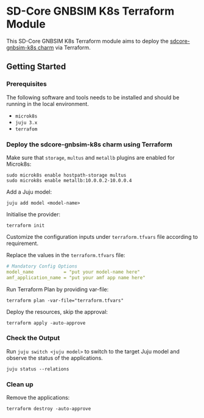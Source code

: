 # SD-Core GNBSIM K8s Terraform Module

This SD-Core GNBSIM K8s Terraform module aims to deploy the [sdcore-gnbsim-k8s charm](https://charmhub.io/sdcore-gnbsim-k8s) via Terraform.

## Getting Started

### Prerequisites

The following software and tools needs to be installed and should be running in the local environment.

- `microk8s`
- `juju 3.x`
- `terrafom`

### Deploy the sdcore-gnbsim-k8s charm using Terraform

Make sure that `storage`, `multus` and `metallb` plugins are enabled for Microk8s:

```console
sudo microk8s enable hostpath-storage multus
sudo microk8s enable metallb:10.0.0.2-10.0.0.4
```

Add a Juju model:

```console
juju add model <model-name>
```

Initialise the provider:

```console
terraform init
```

Customize the configuration inputs under `terraform.tfvars` file according to requirement.

Replace the values in the `terraform.tfvars` file:

```yaml
# Mandatory Config Options
model_name           = "put your model-name here"
amf_application_name = "put your amf app name here"
```

Run Terraform Plan by providing var-file:

```console
terraform plan -var-file="terraform.tfvars" 
```

Deploy the resources, skip the approval:

```console
terraform apply -auto-approve 
```

### Check the Output

Run `juju switch <juju model>` to switch to the target Juju model and observe the status of the applications.

```console
juju status --relations
```

### Clean up

Remove the applications:

```console
terraform destroy -auto-approve
```
